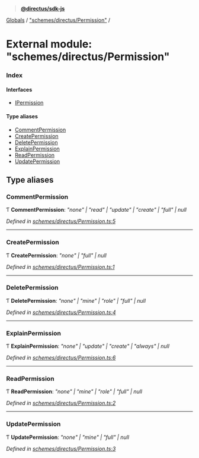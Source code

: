 > **[@directus/sdk-js](../README.md)**

[Globals](../README.md) / ["schemes/directus/Permission"](_schemes_directus_permission_.md) /

# External module: "schemes/directus/Permission"

### Index

#### Interfaces

* [IPermission](../interfaces/_schemes_directus_permission_.ipermission.md)

#### Type aliases

* [CommentPermission](_schemes_directus_permission_.md#commentpermission)
* [CreatePermission](_schemes_directus_permission_.md#createpermission)
* [DeletePermission](_schemes_directus_permission_.md#deletepermission)
* [ExplainPermission](_schemes_directus_permission_.md#explainpermission)
* [ReadPermission](_schemes_directus_permission_.md#readpermission)
* [UpdatePermission](_schemes_directus_permission_.md#updatepermission)

## Type aliases

###  CommentPermission

Ƭ **CommentPermission**: *"none" | "read" | "update" | "create" | "full" | null*

*Defined in [schemes/directus/Permission.ts:5](https://github.com/janbiasi/sdk-js/blob/6d04a0b/src/schemes/directus/Permission.ts#L5)*

___

###  CreatePermission

Ƭ **CreatePermission**: *"none" | "full" | null*

*Defined in [schemes/directus/Permission.ts:1](https://github.com/janbiasi/sdk-js/blob/6d04a0b/src/schemes/directus/Permission.ts#L1)*

___

###  DeletePermission

Ƭ **DeletePermission**: *"none" | "mine" | "role" | "full" | null*

*Defined in [schemes/directus/Permission.ts:4](https://github.com/janbiasi/sdk-js/blob/6d04a0b/src/schemes/directus/Permission.ts#L4)*

___

###  ExplainPermission

Ƭ **ExplainPermission**: *"none" | "update" | "create" | "always" | null*

*Defined in [schemes/directus/Permission.ts:6](https://github.com/janbiasi/sdk-js/blob/6d04a0b/src/schemes/directus/Permission.ts#L6)*

___

###  ReadPermission

Ƭ **ReadPermission**: *"none" | "mine" | "role" | "full" | null*

*Defined in [schemes/directus/Permission.ts:2](https://github.com/janbiasi/sdk-js/blob/6d04a0b/src/schemes/directus/Permission.ts#L2)*

___

###  UpdatePermission

Ƭ **UpdatePermission**: *"none" | "mine" | "full" | null*

*Defined in [schemes/directus/Permission.ts:3](https://github.com/janbiasi/sdk-js/blob/6d04a0b/src/schemes/directus/Permission.ts#L3)*